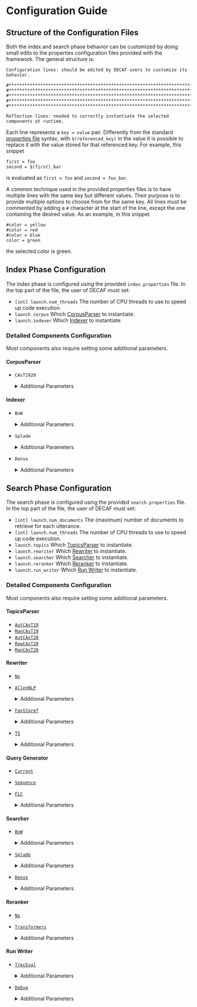 # Configuration Guide

## Structure of the Configuration Files

Both the index and search phase behavior can be customized by doing small edits to the properties configuration files
provided with the framework. The general structure is:

```
Configuration lines: should be edited by DECAF users to customize its behavior.

#****************************************************************************************************
#****************************************************************************************************
#****************************************************************************************************
#****************************************************************************************************
#****************************************************************************************************

Reflection lines: needed to correctly instantiate the selected components at runtime.
```

Each line represents a `key = value` pair. Differently from the standard
[properties file](https://en.wikipedia.org/wiki/.properties) syntax, with `$(referenced_key)` in the value it is
possible to replace it with the value stored for that referenced key. For example, this snippet

```
first = foo
second = $(first)_bar
```

is evaluated as `first = foo` and `second = foo_bar`.

A common technique used in the provided properties files is to have multiple lines with the same key but different
values. Their purpose is to provide multiple options to choose from for the same key. All lines must be commented by
adding a `#` character at the start of the line, except the one containing the desired value. As an example, in this
snippet

```
#color = yellow
#color = red
#color = blue
color = green
```

the selected color is green.


## Index Phase Configuration

The index phase is configured using the provided `index.properties` file. In the top part of the file, the user of
DECAF must set:

- `[int] launch.num_threads` The number of CPU threads to use to speed up code execution.
- `launch.corpus` Which [CorpusParser](README.md#corpusparser) to instantiate.
- `launch.indexer` Which [Indexer](README.md#indexer) to instantiate.

### Detailed Components Configuration

Most components also require setting some additional parameters.

#### CorpusParser

- `CAsT1920`

    <details>
    <summary>Additional Parameters</summary>

    * `[string] launch.corpus.CAsT1920.msmarco_corpus_filename`

      The path to the corpus file of MS-MARCO passage dataset v1.

    * `[string] launch.corpus.CAsT1920.msmarco_duplicate_filename`

      The path to the duplicate file for MS-MARCO passage dataset v1, provided by the organizers of TREC CAsT.

    * `[string] launch.corpus.CAsT1920.treccar_corpus_filename`

      The path to the corpus file of TREC-CAR dataset v2.

    </details>

#### Indexer

- `BoW`

    <details>
    <summary>Additional Parameters</summary>

    * `[string] launch.indexer.BoW.index_directory`

      The folder where the index will be stored.

    * `[string] launch.indexer.BoW.analyzer`

      Which Lucene analyzer is applied to each document's text. The only pre-defined option available is `English`.

    * `[string] launch.indexer.BoW.similarity`

      Which Lucene similarity function will be later used to score each document. The available options are:

        + `BM25`
            - `[int] launch.indexer.BoW.similarity.BM25.k1` The k1 parameter of BM25 (Lucene default value: `1.2`).
            - `[int] launch.indexer.BoW.similarity.BM25.b` The b parameter of BM25 (Lucene default value: `0.75`)
        + `Dirichlet`
            - `[int] launch.indexer.BoW.similarity.Dirichlet.mu`
              The mu parameter of Dirichlet (Lucene default value: `2000`)

    * `[int] launch.indexer.BoW.chunks_size`

      The maximum number of documents that are indexed before flushing the data to disk.
      
    </details>

- `Splade`

    <details>
    <summary>Additional Parameters</summary>

    * `[string] launch.indexer.Splade.index_directory`

      The folder where the index will be stored.

    * `[string] launch.indexer.Splade.model`

      The name of the Transformers-based SPLADE model used by this component. All model files must be downloaded and
      placed inside the Transformers cache folder (set by the `TRANSFORMERS_CACHE` environment variable).

    * `[int] launch.indexer.Splade.max_tokens`

      The maximum number of tokens handled by the model.

    * `[double] launch.indexer.Splade.multiplier`

      The SPLADE model returns a list of token-score pairs. Each score is multiplied by the number specified in this
      parameter, then it is rounded to the nearest integer. All pairs with a score less or equal to 0 are discarded,
      while the remaining ones are included in the indexed data of the currently-processed document.

    * `[int] launch.indexer.Splade.batch_size`

      The number of documents processed in parallel by the SPLADE model. It is suggested to set this parameter to 1,
      otherwise it is possible to experience a slowdown in terms of execution time (as we found during our tests).

    * `[int] launch.indexer.Splade.chunks_size`
  
      The maximum number of documents that are indexed before flushing the data to disk.

    </details>

- `Dense`

    <details>
    <summary>Additional Parameters</summary>

    * `[string] launch.indexer.Dense.index_directory`

      The folder where the index will be stored.

    * `[string] launch.indexer.Dense.model`

      The name of the Transformers model used by this component. All model files must be downloaded and placed inside the
      Transformers cache folder (set by the `TRANSFORMERS_CACHE` environment variable).

    * `[int] launch.indexer.Dense.vector_size`

      The number of dimensions of the vector produced by the model.

    * `[int] launch.indexer.Dense.max_tokens`

      The maximum number of tokens handled by the model.

    * `[string] launch.indexer.Dense.similarity`

      Which similarity function to use for evaluating the similarity degree between the query and each document. The
      available options are:

        + `cos` Cosine Similarity
        + `dot` Dot Product
        + `l2` Euclidean Distance
        + `l2sq` Squared Euclidean Distance (no square root computation)

    * `[int] launch.indexer.Dense.batch_size`

      The number of documents processed in parallel by the model. This parameter should be set according to the
      capability of the GPU(s) hardware employed, especially in terms of VRAM usage. A reasonable value can be 16.

    * `[int] launch.indexer.Dense.chunks_size`

      The maximum number of documents that are indexed before flushing the data to disk.

    </details>

## Search Phase Configuration

The search phase is configured using the provided `search.properties` file. In the top part of the file, the user of
DECAF must set:

- `[int] launch.num_documents` The (maximum) number of documents to retrieve for each utterance.
- `[int] launch.num_threads` The number of CPU threads to use to speed up code execution.
- `launch.topics` Which [TopicsParser](README.md#topicsparser) to instantiate.
- `launch.rewriter` Which [Rewriter](README.md#rewriter) to instantiate.
- `launch.searcher` Which [Searcher](README.md#searcher) to instantiate.
- `launch.reranker` Which [Reranker](README.md#reranker) to instantiate.
- `launch.run_writer` Which [Run Writer](README.md#run-writer) to instantiate.

### Detailed Components Configuration

Most components also require setting some additional parameters.

#### TopicsParser

- [`AutCAsT19`](#topicsparser)
- [`ManCAsT19`](#topicsparser)
- [`AutCAsT20`](#topicsparser)
- [`RewCAsT20`](#topicsparser)
- [`ManCAsT20`](#topicsparser)

#### Rewriter

- [`No`](#rewriter)

- [`AllenNLP`](#rewriter)

    <details>
    <summary>Additional Parameters</summary>

    * `[string] launch.rewriter.AllenNLP.model`

      The name of the co-reference resolution model used by this component. All model files must be downloaded and placed
      inside the AllenNLP cache folder (set by the `ALLENNLP_CACHE_DATA` environment variable).

    </details>

- [`FastCoref`](#rewriter)

    <details>
    <summary>Additional Parameters</summary>

    * `[string] launch.rewriter.FastCoref.model`

      The name of the co-reference resolution model used by this component. All model files must be downloaded and placed
      inside the Transformers cache folder (set by the `TRANSFORMERS_CACHE` environment variable).

    </details>

- [`T5`](#rewriter)

    <details>
    <summary>Additional Parameters</summary>

    * `[string] launch.rewriter.T5.model`

      The name of the T5 model used by this component. All model files must be downloaded and placed inside the
      Transformers cache folder (set by the `TRANSFORMERS_CACHE` environment variable).

    * `[int] launch.rewriter.T5.max_tokens`

      The maximum number of tokens handled by the T5 model used.
      
    </details>

#### Query Generator

- [`Current`](#query-generator)

- [`Sequence`](#query-generator)

- [`FLC`](#query-generator)

    <details>
    <summary>Additional Parameters</summary>

    * `[double] <base_key>.FLC.qC1` The weight given to the Current query utterance, when the conversation has size 1.
    * `[double] <base_key>.FLC.qF2` The weight given to the First query utterance, when the conversation has size 2.
    * `[double] <base_key>.FLC.qC2` The weight given to the Current query utterance, when the conversation has size 2.
    * `[double] <base_key>.FLC.qF3` The weight given to the First query utterance, when the conversation has size >= 3.
    * `[double] <base_key>.FLC.qL3` The weight given to the Last query utterance, when the conversation has size >= 3.
    * `[double] <base_key>.FLC.qC3` The weight given to the Current query utterance, when the conversation has size >= 3.

    </details>

#### Searcher

- [`BoW`](#searcher)

    <details>
    <summary>Additional Parameters</summary>

    * `[string] launch.searcher.BoW.index_directory`

      The folder where the index has been stored.

    * `[string] launch.searcher.BoW.analyzer`

      Which Lucene analyzer is applied to the utterances' rewritten text. The only pre-defined option available is
      `English`.

    * `[string] launch.searcher.BoW.similarity`

      Which Lucene similarity function is used to score each document. The available options are:

        + `BM25`
            - `[int] launch.searcher.BoW.similarity.BM25.k1` The k1 parameter of BM25 (Lucene default value: `1.2`).
            - `[int] launch.searcher.BoW.similarity.BM25.b` The b parameter of BM25 (Lucene default value: `0.75`)
        + `Dirichlet`
            - `[int] launch.searcher.BoW.similarity.Dirichlet.mu`
              The mu parameter of Dirichlet (Lucene default value: `2000`)

    * `[string] launch.searcher.BoW.query`

      Which [Query Generator](README.md#query-generator) is used to produce the query. See
      [this chapter](#query-generator) for more details about it.

    </details>

- [`Splade`](#searcher)

    <details>
    <summary>Additional Parameters</summary>

    * `[string] launch.searcher.Splade.index_directory`

      The folder where the index has been stored.

    * `[string] launch.searcher.Splade.model`

      The name of the Transformers-based SPLADE model used by this component. All model files must be downloaded and
      placed inside the Transformers cache folder (set by the `TRANSFORMERS_CACHE` environment variable).

    * `[int] launch.searcher.Splade.max_tokens`

      The maximum number of tokens handled by the model.

    * `[string] launch.searcher.Splade.query`

      Which [Query Generator](README.md#query-generator) is used to produce the query. See
      [this chapter](#query-generator) for more details about it.

    </details>

- [`Dense`](#searcher)

    <details>
    <summary>Additional Parameters</summary>

    * `[string] launch.searcher.Dense.index_directory`

      The folder where the index has been stored.

    * `[string] launch.searcher.Dense.model`

      The name of the Transformers model used by this component. All model files must be downloaded and placed inside the
      Transformers cache folder (set by the `TRANSFORMERS_CACHE` environment variable).

    * `[int] launch.searcher.Dense.vector_size`

      The number of dimensions of the vector produced by the model.

    * `[int] launch.searcher.Dense.max_tokens`

      The maximum number of tokens handled by the model.

    * `[string] launch.searcher.Dense.similarity`

      Which similarity function to use for evaluating the similarity degree between the query and each document. The
      available options are:

        + `cos` Cosine Similarity
        + `dot` Dot Product
        + `l2` Euclidean Distance
        + `l2sq` Squared Euclidean Distance (no square root computation)

    * `[string] launch.searcher.Dense.query`

      Which [Query Generator](README.md#query-generator) is used to produce the query. See
      [this chapter](#query-generator) for more details about it.

    </details>

#### Reranker

- [`No`](#reranker)

- [`Transformers`](#reranker)

    <details>
    <summary>Additional Parameters</summary>

    * `[string] launch.reranker.Transformers.model`

      The name of the Transformers model used by this component. All model files must be downloaded and placed inside the
      Transformers cache folder (set by the `TRANSFORMERS_CACHE` environment variable).

    * `[int] launch.reranker.Transformers.vector_size`

      The number of dimensions of the vector produced by the model.

    * `[int] launch.reranker.Transformers.max_tokens`

      The maximum number of tokens handled by the model.

    * `[string] launch.reranker.Transformers.similarity`

      Which similarity function to use for evaluating the similarity degree between the query and each document. The
      available options are:

        + `cos` Cosine Similarity
        + `dot` Dot Product
        + `l2` Euclidean Distance
        + `l2sq` Squared Euclidean Distance (no square root computation)

    * `[string] launch.reranker.Transformers.query`

      Which [Query Generator](README.md#query-generator) is used to produce the query. See
      [this chapter](#query-generator) for more details about it.

    * `[string] launch.reranker.Transformers.fusion`

      Which [Run Fusion](#reranker) is used to merge the rankings produced by the Searcher and by the Transformers model.
      The available options are:

        + `Null`
        + `Linear`

            - `[double] launch.reranker.Transformers.fusion.Linear.alpha` The alpha parameter for Linear run fusion.

        + `ReciprocalRank`

            - `[double] launch.reranker.Transformers.fusion.ReciprocalRank.k` The k parameter for ReciprocalRank run fusion.
            - `[double] launch.reranker.Transformers.fusion.ReciprocalRank.alpha`
              The alpha parameter for ReciprocalRank run fusion.

    </details>

#### Run Writer

- [`TrecEval`](#run-writer)

    <details>
    <summary>Additional Parameters</summary>

    * `[string] launch.run_writer.TrecEval.run_id` The identifier of the produced run.

    </details>

- [`Debug`](#run-writer)

    <details>
    <summary>Additional Parameters</summary>

    * `[string] launch.run_writer.Debug.run_id` The identifier of the produced run.

    </details>